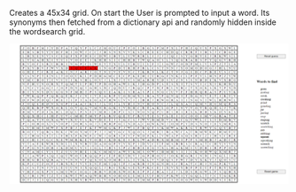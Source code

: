 <p>Creates a 45x34 grid. On start the User is prompted to input a word. Its synonyms then fetched from a dictionary api and randomly hidden inside the wordsearch grid. </p>

<img src="./screenshot.PNG" />
